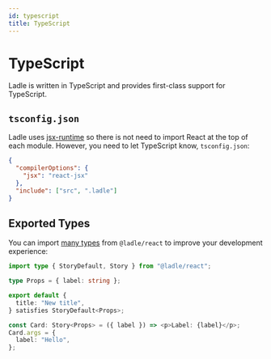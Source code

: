 ```yaml
---
id: typescript
title: TypeScript
---
```


# TypeScript

Ladle is written in TypeScript and provides first-class support for TypeScript.

## `tsconfig.json`

Ladle uses [jsx-runtime](https://reactjs.org/blog/2020/09/22/introducing-the-new-jsx-transform.html) so there is not need to import React at the top of each module. However, you need to let TypeScript know, `tsconfig.json`:

```json
{
  "compilerOptions": {
    "jsx": "react-jsx"
  },
  "include": ["src", ".ladle"]
}
```

## Exported Types

You can import [many types](https://github.com/tajo/ladle/blob/main/packages/ladle/lib/app/exports.ts#L52-L115) from `@ladle/react` to improve your development experience:

```ts
import type { StoryDefault, Story } from "@ladle/react";

type Props = { label: string };

export default {
  title: "New title",
} satisfies StoryDefault<Props>;

const Card: Story<Props> = ({ label }) => <p>Label: {label}</p>;
Card.args = {
  label: "Hello",
};
```
